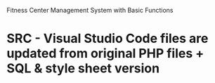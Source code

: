 Fitness Center Management System with Basic Functions
# SRC - Visual Studio Code files are updated from original PHP files + SQL & style sheet version
